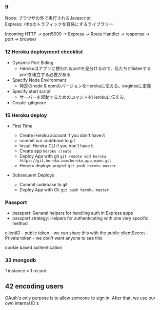 ### 9
Node: ブラウザの外で実行されるJavascript  
Express: Httpのトラフィックを容易にするライブラリー  

Incoming HTTP -> port5000 -> Express -> Route Handler -> response -> port -> browser

### 12 Heroku deployment checklist

- Dynamic Port Biding
    - Herokuはアプリに使われるportを見分けるので、私たちがlistenするportを確立する必要がある
- Specify Node Environment
    - 特定のnode & npmのバージョンをHerokuに伝える。enginesに定義
- Specify start script
    - サーバーを起動するためのコマンドをHerokuに伝える。
- Create .gitignore

### 15 Heroku deploy
- First Time
  - Create Heroku account if you don't have it
  - commit our codebase to git
  - Install Heroku CLI if you don't have it
  - Create app `heroku create`
  - Deploy App with git `git remote add heroku https://git.heroku.com/heroku_app_name.git`
  - Heroku deploys project `git push heroku master`

- Subsequent Deploys
  - Commit codebase to git
  - Deploy App with Git `git push heroku master`

### Passport
- passport: General helpers for handling auth in Express apps
- passport strategy: Helpers for authenticating with one very specific method


clientID - public token - we can share this with the public
clientSecret - Private token - we don't want anyone to see this

cookie based authentication

### 33 mongodb
1 instance = 1 record

## 42 encoding users

OAuth's only purpose is to allow someone to sign in. After that, we use our own internal ID's
